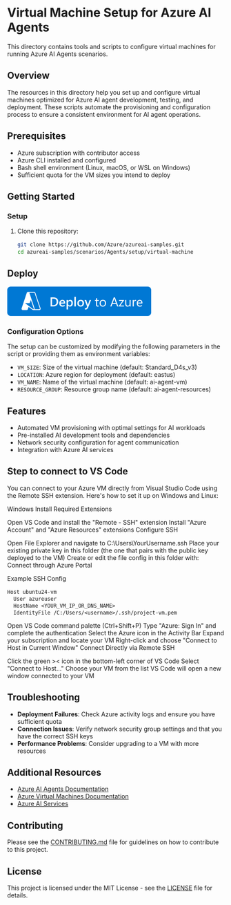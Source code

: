 # Virtual Machine Setup for Azure AI Agents

This directory contains tools and scripts to configure virtual machines for running Azure AI Agents scenarios.

## Overview

The resources in this directory help you set up and configure virtual machines optimized for Azure AI agent development, testing, and deployment. These scripts automate the provisioning and configuration process to ensure a consistent environment for AI agent operations.

## Prerequisites

- Azure subscription with contributor access
- Azure CLI installed and configured
- Bash shell environment (Linux, macOS, or WSL on Windows)
- Sufficient quota for the VM sizes you intend to deploy

## Getting Started

### Setup

1. Clone this repository:
    ```bash
    git clone https://github.com/Azure/azureai-samples.git
    cd azureai-samples/scenarios/Agents/setup/virtual-machine
    ```

## Deploy
[![Deploy To Azure](https://raw.githubusercontent.com/Azure/azure-quickstart-templates/master/1-CONTRIBUTION-GUIDE/images/deploytoazure.svg?sanitize=true)](https://portal.azure.com/#create/Microsoft.Template/uri/https%3A%2F%2Fraw.githubusercontent.com%2Fdharakumarmsft%2Fazureai-samples%2Fdharkumar%2Foptional-bastion%2Fscenarios%2FAgents%2Fsetup%2Fvirtual-machine%2Fazuredeploy.json)

### Configuration Options

The setup can be customized by modifying the following parameters in the script or providing them as environment variables:

- `VM_SIZE`: Size of the virtual machine (default: Standard_D4s_v3)
- `LOCATION`: Azure region for deployment (default: eastus)
- `VM_NAME`: Name of the virtual machine (default: ai-agent-vm)
- `RESOURCE_GROUP`: Resource group name (default: ai-agent-resources)



## Features

- Automated VM provisioning with optimal settings for AI workloads
- Pre-installed AI development tools and dependencies
- Network security configuration for agent communication
- Integration with Azure AI services

## Step to connect to VS Code

You can connect to your Azure VM directly from Visual Studio Code using the Remote SSH extension. Here's how to set it up on Windows and Linux:

Windows
Install Required Extensions

Open VS Code and install the "Remote - SSH" extension
Install "Azure Account" and "Azure Resources" extensions
Configure SSH

Open File Explorer and navigate to C:\Users\YourUsername\.ssh
Place your existing private key in this folder (the one that pairs with the public key deployed to the VM)
Create or edit the file config in this folder with:
Connect through Azure Portal

Example SSH Config
```
Host ubuntu24-vm
  User azureuser
  HostName <YOUR_VM_IP_OR_DNS_NAME>
  IdentityFile /C:/Users/<username>/.ssh/project-vm.pem
```

Open VS Code command palette (Ctrl+Shift+P)
Type "Azure: Sign In" and complete the authentication
Select the Azure icon in the Activity Bar
Expand your subscription and locate your VM
Right-click and choose "Connect to Host in Current Window"
Connect Directly via Remote SSH

Click the green >< icon in the bottom-left corner of VS Code
Select "Connect to Host..."
Choose your VM from the list
VS Code will open a new window connected to your VM

## Troubleshooting

- **Deployment Failures**: Check Azure activity logs and ensure you have sufficient quota
- **Connection Issues**: Verify network security group settings and that you have the correct SSH keys
- **Performance Problems**: Consider upgrading to a VM with more resources

## Additional Resources

- [Azure AI Agents Documentation](https://learn.microsoft.com/azure/ai-services/agents/)
- [Azure Virtual Machines Documentation](https://learn.microsoft.com/azure/virtual-machines/)
- [Azure AI Services](https://learn.microsoft.com/azure/ai-services/)

## Contributing

Please see the [CONTRIBUTING.md](../../../../CONTRIBUTING.md) file for guidelines on how to contribute to this project.

## License

This project is licensed under the MIT License - see the [LICENSE](../../../../LICENSE) file for details.
